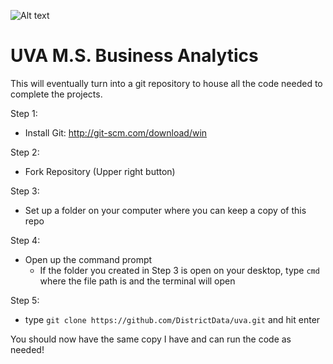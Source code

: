 ![Alt text](./data/uva-logo-inline.png?raw=true "UVA")
# UVA M.S. Business Analytics

This will eventually turn into a git repository to house all the code needed to complete the projects.


Step 1:
 - Install Git: http://git-scm.com/download/win
 
Step 2:
 - Fork Repository (Upper right button)
 
 Step 3:
  - Set up a folder on your computer where you can keep a copy of this repo
  
 Step 4:
  - Open up the command prompt
    - If the folder you created in Step 3 is open on your desktop, type `cmd` where the file path is and the terminal will open
    
 Step 5:
  - type `git clone https://github.com/DistrictData/uva.git` and hit enter
  
 You should now have the same copy I have and can run the code as needed!
 
